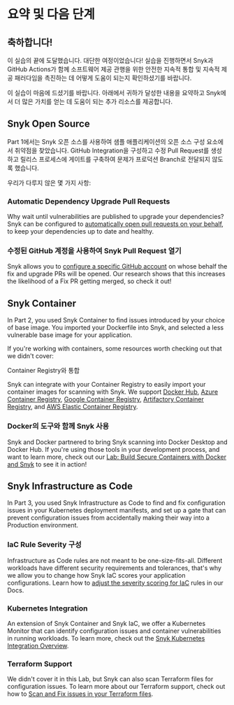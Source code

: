 # 요약 및 다음 단계

## 축하합니다! <a href="#congratulations" id="congratulations"></a>

이 실습의 끝에 도달했습니다. 대단한 여정이었습니다! 실습을 진행하면서 Snyk과 GitHub Actions가 함께 소프트웨어 제공 관행을 위한 안전한 지속적 통합 및 지속적 제공 패러다임을 촉진하는 데 어떻게 도움이 되는지 확인하셨기를 바랍니다.‌

이 실습이 마음에 드셨기를 바랍니다. 아래에서 귀하가 달성한 내용을 요약하고 Snyk에서 더 많은 가치를 얻는 데 도움이 되는 추가 리소스를 제공합니다.

## Snyk Open Source <a href="#snyk-open-source" id="snyk-open-source"></a>

Part 1에서는 Snyk 오픈 소스를 사용하여 샘플 애플리케이션의 오픈 소스 구성 요소에서 취약점을 찾았습니다. GitHub Integration을 구성하고 수정 Pull Request를 생성하고 릴리스 프로세스에 게이트를 구축하여 문제가 프로덕션 Branch로 전달되지 않도록 했습니다.‌

우리가 다루지 않은 몇 가지 사항:

### Automatic Dependency Upgrade Pull Requests <a href="#automatic-dependency-upgrade-pull-requests" id="automatic-dependency-upgrade-pull-requests"></a>

Why wait until vulnerabilities are published to upgrade your dependencies? Snyk can be configured to [automatically open pull requests on your behalf](https://support.snyk.io/hc/en-us/articles/360006581898-Upgrading-dependencies-with-automatic-PRs), to keep your dependencies up to date and healthy.‌

### 수정된 GitHub 계정을 사용하여 Snyk Pull Request 열기

Snyk allows you to [configure a specific GitHub account](https://support.snyk.io/hc/en-us/articles/360010843797-Opening-fix-and-upgrade-pull-requests-from-a-fixed-GitHub-account-) on whose behalf the fix and upgrade PRs will be opened. Our research shows that this increases the likelihood of a Fix PR getting merged, so check it out!‌

## Snyk Container <a href="#snyk-container" id="snyk-container"></a>

In Part 2, you used Snyk Container to find issues introduced by your choice of base image. You imported your Dockerfile into Snyk, and selected a less vulnerable base image for your application.

If you're working with containers, some resources worth checking out that we didn't cover:

Container Registry와 통합

Snyk can integrate with your Container Registry to easily import your container images for scanning with Snyk. We support [Docker Hub](https://support.snyk.io/hc/en-us/articles/360003916058-Configure-integration-for-Docker-Hub), [Azure Container Registry](https://support.snyk.io/hc/en-us/articles/360003915958-Configure-integration-for-ACR), [Google Container Registry](https://support.snyk.io/hc/en-us/articles/360003916118-Configure-integration-for-GCR), [Artifactory Container Registry](https://support.snyk.io/hc/en-us/articles/360003915998-Configuring-your-JFrog-Artifactory-container-registry-integration), and [AWS Elastic Container Registry](https://support.snyk.io/hc/en-us/articles/360003916078-Configure-integration-for-Amazon-Elastic-Container-Registry-ECR-).

### Docker의 도구와 함께 Snyk 사용

Snyk and Docker partnered to bring Snyk scanning into Docker Desktop and Docker Hub. If you're using those tools in your development process, and want to learn more, check out our [Lab: Build Secure Containers with Docker and Snyk](https://github.com/snyk/user-docs/tree/695c746d1b207ffdf923b84e4590d31b29e2cc73/docs/docker/lab-build-secure-containers-with-docker-and-snyk/README.md) to see it in action!

## Snyk Infrastructure as Code

In Part 3, you used Snyk Infrastructure as Code to find and fix configuration issues in your Kubernetes deployment manifests, and set up a gate that can prevent configuration issues from accidentally making their way into a Production environment.

### IaC Rule Severity 구성

Infrastructure as Code rules are not meant to be one-size-fits-all. Different workloads have different security requirements and tolerances, that's why we allow you to change how Snyk IaC scores your application configurations. Learn how to [adjust the severity scoring for IaC](https://support.snyk.io/hc/en-us/articles/360006402818#UUID-c1919782-6bfa-b84b-a638-3913cee39fc5) rules in our Docs.

### Kubernetes Integration

An extension of Snyk Container and Snyk IaC, we offer a Kubernetes Monitor that can identify configuration issues and container vulnerabilities in running workloads. To learn more, check out the [Snyk Kubernetes Integration Overview](https://support.snyk.io/hc/en-us/articles/360003916138-Kubernetes-integration-overview).

### Terraform Support

We didn't cover it in this Lab, but Snyk can also scan Terraform files for configuration issues. To learn more about our Terraform support, check out how to [Scan and Fix issues in your Terraform files](https://support.snyk.io/hc/en-us/articles/360010916577-Scan-and-fix-security-issues-in-your-Terraform-files).
